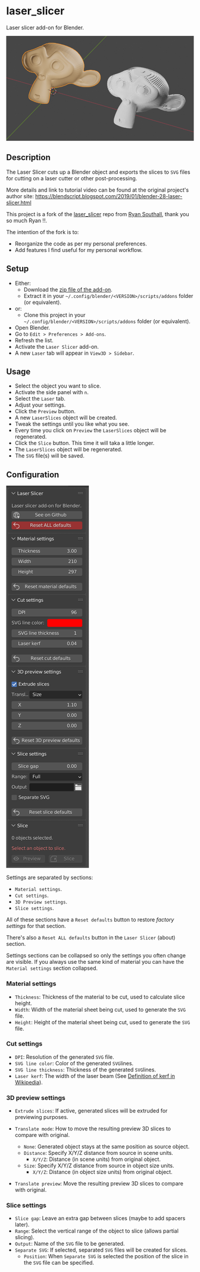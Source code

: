 # laser_slicer

Laser slicer add-on for Blender.

![laser_slicer](docs/assets/images/header.png)


## Description

The Laser Slicer cuts up a Blender object and exports the slices to `SVG` files for cutting on a laser cutter or other post-processing.

More details and link to tutorial video can be found at the original project's author site: https://blendscript.blogspot.com/2019/01/blender-28-laser-slicer.html

This project is a fork of the [laser_slicer](https://github.com/rgsouthall/laser_slicer) repo from [Ryan Southall](https://github.com/rgsouthall), thank you so much Ryan !!.

The intention of the fork is to:

* Reorganize the code as per my personal preferences.
* Add features I find useful for my personal workflow.

## Setup

* Either:
  * Download the [zip file of the add-on](https://github.com/clvLabs/laser_slicer/archive/refs/heads/master.zip).
  * Extract it in your `~/.config/blender/<VERSION>/scripts/addons` folder (or equivalent).
* or:
  * Clone this project in your `~/.config/blender/<VERSION>/scripts/addons` folder (or equivalent).
* Open Blender.
* Go to `Edit > Preferences > Add-ons`.
* Refresh the list.
* Activate the `Laser Slicer` add-on.
* A new `Laser` tab will appear in `View3D > Sidebar`.

## Usage

* Select the object you want to slice.
* Activate the side panel with `n`.
* Select the `Laser` tab.
* Adjust your settings.
* Click the `Preview` button.
* A new `LaserSlices` object will be created.
* Tweak the settings until you like what you see.
* Every time you click on `Preview` the `LaserSlices` object will be regenerated.
* Click the `Slice` button. This time it will taka a little longer.
* The `LaserSlices` object will be regenerated.
* The `SVG` file(s) will be saved.

## Configuration

![laser_slicer](docs/assets/images/panel.png)


Settings are separated by sections:

* `Material settings`.
* `Cut settings`.
* `3D Preview settings`.
* `Slice settings`.

All of these sections have a `Reset defaults` button to restore _factory settings_ for that section.

There's also a `Reset ALL defaults` button in the `Laser Slicer` (about) section.

Settings sections can be collapsed so only the settings you often change are visible. If you always use the same kind of material you can have the `Material settings` section collapsed.

### Material settings

* `Thickness`: Thickness of the material to be cut, used to calculate slice height.
* `Width`: Width of the material sheet being cut, used to generate the `SVG` file.
* `Height`: Height of the material sheet being cut, used to generate the `SVG` file.

### Cut settings

* `DPI`: Resolution of the generated `SVG` file.
* `SVG line color`: Color of the generated `SVG`lines.
* `SVG line thickness`: Thickness of the generated `SVG`lines.
* `Laser kerf`: The width of the laser beam (See [Definition of kerf in Wikipedia](https://en.wikipedia.org/wiki/Saw#Terminology)).

### 3D preview settings

* `Extrude slices`: If active, generated slices will be extruded for previewing purposes.
* `Translate mode`: How to move the resulting preview 3D slices to compare with original.
  * `None`: Generated object stays at the same position as source object.
  * `Distance`: Specify X/Y/Z distance from source in scene units.
    * `X/Y/Z`: Distance (in scene units) from original object.
  * `Size`: Specify X/Y/Z distance from source in object size units.
    * `X/Y/Z`: Distance (in object size units) from original object.


* `Translate preview`: Move the resulting preview 3D slices to compare with original.

### Slice settings

* `Slice gap`: Leave an extra gap between slices (maybe to add spacers later).
* `Range`: Select the vertical range of the object to slice (allows partial slicing).
* `Output`: Name of the `SVG` file to be generated.
* `Separate SVG`: If selected, separated `SVG` files will be created for slices.
  * `Position`: When `Separate SVG` is selected the position of the slice in the `SVG` file can be specified.
